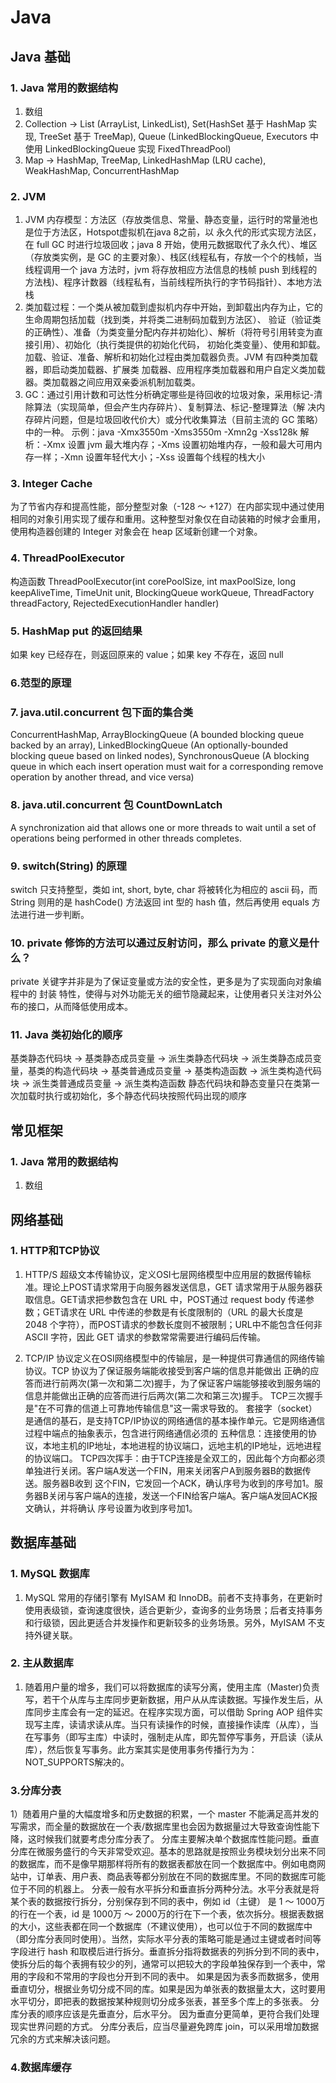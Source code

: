 # Java

## Java 基础

### 1. Java 常用的数据结构
1) 数组
2) Collection -> List (ArrayList, LinkedList), Set(HashSet 基于 HashMap 实现, TreeSet 基于 TreeMap),
   Queue (LinkedBlockingQueue, Executors 中使用 LinkedBlockingQueue 实现 FixedThreadPool)
3) Map -> HashMap, TreeMap, LinkedHashMap (LRU cache), WeakHashMap, ConcurrentHashMap

### 2. JVM 
1) JVM 内存模型：方法区（存放类信息、常量、静态变量，运行时的常量池也是位于方法区，Hotspot虚拟机在java 8之前，以
   永久代的形式实现方法区，在 full GC 时进行垃圾回收；java 8 开始，使用元数据取代了永久代）、堆区（存放类实例，是
   GC 的主要对象）、栈区(线程私有，存放一个个的栈帧，当线程调用一个 java 方法时，jvm 将存放相应方法信息的栈帧 push 
   到线程的方法栈)、程序计数器（线程私有，当前线程所执行的字节码指针）、本地方法栈
2) 类加载过程：一个类从被加载到虚拟机内存中开始，到卸载出内存为止，它的生命周期包括加载（找到类，并将类二进制码加载到方法区）、
   验证（验证类的正确性）、准备（为类变量分配内存并初始化）、解析（将符号引用转变为直接引用）、初始化（执行类提供的初始化代码，
   初始化类变量）、使用和卸载。加载、验证、准备、解析和初始化过程由类加载器负责。JVM 有四种类加载器，即启动类加载器、扩展类
   加载器、应用程序类加载器和用户自定义类加载器。类加载器之间应用双亲委派机制加载类。
3) GC：通过引用计数和可达性分析确定哪些是待回收的垃圾对象，采用标记-清除算法（实现简单，但会产生内存碎片）、复制算法、标记-整理算法（解
   决内存碎片问题，但是垃圾回收代价大）或分代收集算法（目前主流的 GC 策略）中的一种。
   示例：java -Xmx3550m -Xms3550m -Xmn2g -Xss128k
   解析：-Xmx 设置 jvm 最大堆内存；-Xms 设置初始堆内存，一般和最大可用内存一样；-Xmn 设置年轻代大小；-Xss 设置每个线程的栈大小

### 3. Integer Cache
为了节省内存和提高性能，部分整型对象（-128 ～ +127）在内部实现中通过使用相同的对象引用实现了缓存和重用。这种整型对象仅在自动装箱的时候才会重用，使用构造器创建的 Integer 对象会在 heap 区域新创建一个对象。

### 4. ThreadPoolExecutor
构造函数 ThreadPoolExecutor(int corePoolSize, int maxPoolSize, long keepAliveTime, TimeUnit unit, BlockingQueue<Runnable> workQueue, ThreadFactory threadFactory, RejectedExecutionHandler handler)

### 5. HashMap put 的返回结果
如果 key 已经存在，则返回原来的 value；如果 key 不存在，返回 null

### 6.范型的原理

### 7. java.util.concurrent 包下面的集合类
ConcurrentHashMap, ArrayBlockingQueue (A bounded blocking queue backed by an array), LinkedBlockingQueue (An optionally-bounded blocking queue based on linked nodes), SynchronousQueue (A blocking queue in which each insert operation must wait for a corresponding remove operation by another thread, and vice versa)

### 8. java.util.concurrent 包 CountDownLatch
A synchronization aid that allows one or more threads to wait until a set of operations being performed in other threads completes.

### 9. switch(String) 的原理
switch 只支持整型，类如 int, short, byte, char 将被转化为相应的 ascii 码，而 String 则用的是 hashCode() 方法返回 int 型的 hash 值，然后再使用 equals 方法进行进一步判断。

### 10. private 修饰的方法可以通过反射访问，那么 private 的意义是什么？
private 关键字并非是为了保证变量或方法的安全性，更多是为了实现面向对象编程中的 封装 特性，使得与对外功能无关的细节隐藏起来，让使用者只关注对外公布的接口，从而降低使用成本。

### 11. Java 类初始化的顺序
基类静态代码块 -> 基类静态成员变量 -> 派生类静态代码块 -> 派生类静态成员变量，基类的构造代码块 -> 基类普通成员变量 -> 基类构造函数 -> 派生类构造代码块 -> 派生类普通成员变量 -> 派生类构造函数
静态代码块和静态变量只在类第一次加载时执行或初始化，多个静态代码块按照代码出现的顺序

## 常见框架

### 1. Java 常用的数据结构
1) 数组

## 网络基础

### 1. HTTP和TCP协议
1) HTTP/S 超级文本传输协议，定义OSI七层网络模型中应用层的数据传输标准。理论上POST请求常用于向服务器发送信息，GET 请求常用于从服务器获取信息。GET请求把参数包含在 URL 中，POST通过 request body 传递参数；GET请求在 URL 中传递的参数是有长度限制的（URL 的最大长度是 2048 个字符），而POST请求的参数长度则不被限制；URL中不能包含任何非 ASCII 字符，因此 GET 请求的参数常常需要进行编码后传输。
   
2) TCP/IP 协议定义在OSI网络模型中的传输层，是一种提供可靠通信的网络传输协议。TCP 协议为了保证服务端能收接受到客户端的信息并能做出
   正确的应答而进行前两次(第一次和第二次)握手，为了保证客户端能够接收到服务端的信息并能做出正确的应答而进行后两次(第二次和第三次)握手。
   TCP三次握手是"在不可靠的信道上可靠地传输信息"这一需求导致的。
   套接字（socket）是通信的基石，是支持TCP/IP协议的网络通信的基本操作单元。它是网络通信过程中端点的抽象表示，包含进行网络通信必须的
   五种信息：连接使用的协议，本地主机的IP地址，本地进程的协议端口，远地主机的IP地址，远地进程的协议端口。
   TCP四次挥手：由于TCP连接是全双工的，因此每个方向都必须单独进行关闭。客户端A发送一个FIN，用来关闭客户A到服务器B的数据传送。服务器B收到
   这个FIN，它发回一个ACK，确认序号为收到的序号加1。服务器B关闭与客户端A的连接，发送一个FIN给客户端A。客户端A发回ACK报文确认，并将确认
   序号设置为收到序号加1。

## 数据库基础

### 1. MySQL 数据库
1) MySQL 常用的存储引擎有 MyISAM 和 InnoDB。前者不支持事务，在更新时使用表级锁，查询速度很快，适合更新少，查询多的业务场景；后者支持事务和行级锁，因此更适合并发操作和更新较多的业务场景。另外，MyISAM 不支持外键关联。
### 2. 主从数据库
1)  随着用户量的增多，我们可以将数据库的读写分离，使用主库（Master)负责写，若干个从库与主库同步更新数据，用户从从库读数据。写操作发生后，从库同步主库会有一定的延迟。在程序实现方面，可以借助 Spring AOP 组件实现写主库，读请求读从库。当只有读操作的时候，直接操作读库（从库），当在写事务（即写主库）中读时，强制走从库，即先暂停写事务，开启读（读从库），然后恢复写事务。此方案其实是使用事务传播行为为：NOT_SUPPORTS解决的。
### 3.分库分表
1）随着用户量的大幅度增多和历史数据的积累，一个 master 不能满足高并发的写需求，而全量的数据放在一个表/数据库里也会因为数据量过大导致查询性能下降，这时候我们就要考虑分库分表了。
分库主要解决单个数据库性能问题。垂直分库在微服务盛行的今天非常受欢迎。基本的思路就是按照业务模块划分出来不同的数据库，而不是像早期那样将所有的数据表都放在同一个数据库中。例如电商网站中，订单表、用户表、商品表等都分别放在不同的数据库里。不同的数据库可能位于不同的机器上。
分表一般有水平拆分和垂直拆分两种分法。水平分表就是将某个表的数据按行拆分，分别保存到不同的表中，例如 id（主键） 是 1 ～ 1000万的行在一个表，id 是 1000万 ～ 2000万的行在下一个表，依次拆分。根据表数据的大小，这些表都在同一个数据库（不建议使用），也可以位于不同的数据库中（即分库分表同时使用）。当然，实际水平分表的策略可能是通过主键或者时间等字段进行 hash 和取模后进行拆分。垂直拆分指将数据表的列拆分到不同的表中，使拆分后的每个表拥有较少的列，通常可以把较大的字段单独保存到一个表中，常用的字段和不常用的字段也分开到不同的表中。
如果是因为表多而数据多，使用垂直切分，根据业务切分成不同的库。如果是因为单张表的数据量太大，这时要用水平切分，即把表的数据按某种规则切分成多张表，甚至多个库上的多张表。 分库分表的顺序应该是先垂直分，后水平分。 因为垂直分更简单，更符合我们处理现实世界问题的方式。
分库分表后，应当尽量避免跨库 join，可以采用增加数据冗余的方式来解决该问题。
### 4.数据库缓存


